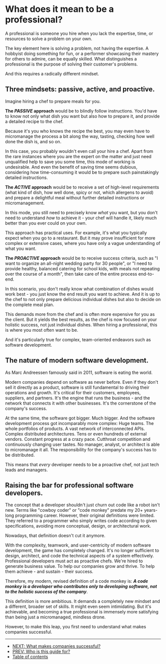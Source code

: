 # What does it mean to be a professional?

A professional is someone you hire when you lack the expertise, time, or resources to solve a problem on your own.

The key element here is solving a problem, not having the expertise. A hobbyist doing something for fun, or a performer showcasing their mastery for others to admire, can be equally skilled. What distinguishes a professional is the purpose of solving their customer's problems.

And this requires a radically different mindset.

## Three mindsets: passive, active, and proactive.

Imagine hiring a chef to prepare meals for you.

**The _PASSIVE_ approach** would be to blindly follow instructions. You'd have to know not only what dish you want but also how to prepare it, and provide a detailed recipe to the chef.

Because it's you who knows the recipe the best, you may even have to micromanage the process a bit along the way, tasting, checking how well done the dish is, and so on.

In this case, you probably wouldn't even call your hire a chef. Apart from the rare instances where you are the expert on the matter and just need unqualified help to save you some time, this mode of working is undesirable. And even the benefit of saving time seems dubious, considering how time-consuming it would be to prepare such painstakingly detailed instructions.

**The _ACTIVE_ approach** would be to receive a set of high-level requirements (what kind of dish, how well done, spicy or not, which allergens to avoid) and prepare a delightful meal without further detailed instructions or micromanagement.

In this mode, you still need to precisely know _what_ you want, but you don't need to understand _how_ to achieve it - your chef will handle it, likely much better than you ever could on your own.

This approach has practical uses. For example, it's what you typically expect when you go to a restaurant. But it may prove insufficient for more complex or extensive cases, where you have only a vague understanding of what you want.

**The _PROACTIVE_ approach** would be to receive success criteria, such as "I want to organize an all-night wedding party for 30 people", or "I need to provide healthy, balanced catering for school kids, with meals not repeating over the course of a month", then take care of the entire process end-to-end.

In this scenario, you don't really know what combination of dishes would work best - you just know the end result you want to achieve. And it is up to the chef to not only prepare delicious individual dishes but also to decide on the complete meal plan.

This demands more from the chef and is often more expensive for you as the client. But it yields the best results, as the chef is now focused on your holistic success, not just individual dishes. When hiring a professional, this is where you most often want to be.

And it's particularly true for complex, team-oriented endeavors such as software development.

## The nature of modern software development.

As Marc Andreessen famously said in 2011, software is eating the world.

Modern companies depend on software as never before. Even if they don't sell it directly as a product, software is still fundamental to driving their operations and growth. It's critical for their customers, employees, suppliers, and partners. It's the engine that runs the business - and the network that connects it with other businesses. It's the cornerstone of the company's success.

At the same time, the software got bigger. Much bigger. And the software development process got incomparably more complex: Huge teams. The whole portfolios of products. A vast network of interconnected APIs. Complex distributed architectures. Tens or even hundreds of external vendors. Constant progress at a crazy pace. Cutthroat competition and continuously changing user tastes. No manager, analyst, or architect is able to micromanage it all. The responsibility for the company's success has to be distributed.

This means that _every_ developer needs to be a proactive chef, not just tech leads and managers.

## Raising the bar for professional software developers.

The concept that a developer shouldn't just churn out code like a robot isn't new. Terms like "cowboy coder" or "code monkey" predate my 20+ years-long programming career. However, their original definitions were limited. They referred to a programmer who simply writes code according to given specifications, avoiding more conceptual, design, or architectural work.

Nowadays, that definition doesn't cut it anymore.

With the complexity, teamwork, and user-centricity of modern software development, the game has completely changed. It's no longer sufficient to design, architect, and code the technical aspects of a system effectively. Professional developers must act as proactive chefs. We're hired to generate business value. To help our companies grow and thrive. To help them achieve - and sustain - their success.

Therefore, my modern, revised definition of a code monkey is: _**A code monkey is a developer who contributes only to developing software, not to the holistic success of the company**_.

This definition is more ambitious. It demands a completely new mindset and a different, broader set of skills. It might even seem intimidating. But it's achievable, and becoming a true professional is immensely more satisfying than being just a micromanaged, mindless drone.

However, to make this leap, you first need to understand what makes companies successful.

---

* [NEXT: What makes companies successful?](TBD.md)
* [PREV: Who is this guide for?](who_is_it_for.md)
* [Table of contents](https://github.com/CrazyGoodGuides/TrueSeniorDev#-chapter-1-what-does-it-mean-to-be-a-professional)
